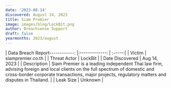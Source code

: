 ```yaml
---
date: '2023-08-14'
discovered: August 14, 2023
title: Siam Premier
image: images/blog/LockBit.png
author: Breachsense Support
draft: false
yearmonths: 2023/august
---
```


| Data Breach Report------------:     |:-------------:    | :-----:|
| Victim      | siampremier.co.th      | 
| Threat Actor      | LockBit      | 
| Date Discovered      | Aug 14, 2023      | 
| Description      | Siam Premier is a leading independent Thai law firm, advising foreign and local clients on the full spectrum of domestic and cross-border corporate transactions, major projects, regulatory matters and disputes in Thailand.      | 
| Leak Size      | Unknown      | 

